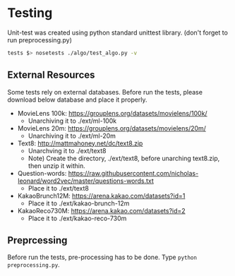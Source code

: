 # Testing
Unit-test was created using python standard unittest library. (don't forget to run preprocessing.py)

```bash
tests $> nosetests ./algo/test_algo.py -v
```

## External Resources
Some tests rely on external databases. Before run the tests, please download below database and place it properly.
  - MovieLens 100k: https://grouplens.org/datasets/movielens/100k/
    - Unarchiving it to ./ext/ml-100k
  - MovieLens 20m: https://grouplens.org/datasets/movielens/20m/
    - Unarchiving it to ./ext/ml-20m
  - Text8: http://mattmahoney.net/dc/text8.zip
    - Unarchving it to ./ext/text8
    - Note) Create the directory, ./ext/text8, before unarching text8.zip, then unzip it within.
  - Question-words: https://raw.githubusercontent.com/nicholas-leonard/word2vec/master/questions-words.txt
    - Place it to ./ext/text8
  - KakaoBrunch12M: https://arena.kakao.com/datasets?id=1
    - Place it to ./ext/kakao-brunch-12m
  - KakaoReco730M: https://arena.kakao.com/datasets?id=2
    - Place it to ./ext/kakao-reco-730m

## Preprcessing
Before run the tests, pre-processing has to be done. Type `python preprocessing.py`.
